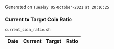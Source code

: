 Generated on `Tuesday 05-October-2021 at 20:16:25`

### Current to Target Coin Ratio
`current_coin_ratio.sh`

Date|Current|Target|Ratio
---|---|---|---
